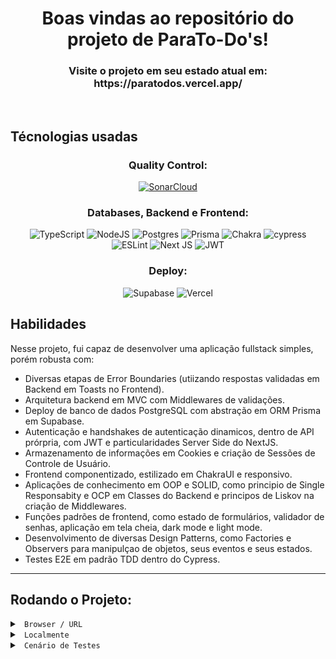 <h1 align="center">Boas vindas ao repositório do projeto de ParaTo-Do's!</h1>
<h3 align="center">Visite o projeto em seu estado atual em: https://paratodos.vercel.app/</h3>
</br>

## Técnologias usadas

<div align="center">

<h3 align="center">Quality Control:</h3>

[![SonarCloud](https://sonarcloud.io/images/project_badges/sonarcloud-white.svg)](https://sonarcloud.io/summary/new_code?id=rafaelPermec_nextjs-fullstack-to-do-list)

<h3 align="center">Databases, Backend e Frontend:</h3>

![TypeScript](https://img.shields.io/badge/typescript-%23007ACC.svg?style=for-the-badge&logo=typescript&logoColor=white)
![NodeJS](https://img.shields.io/badge/node.js-6DA55F?style=for-the-badge&logo=node.js&logoColor=white)
![Postgres](https://img.shields.io/badge/postgres-%23316192.svg?style=for-the-badge&logo=postgresql&logoColor=white)
![Prisma](https://img.shields.io/badge/Prisma-3982CE?style=for-the-badge&logo=Prisma&logoColor=white)
![Chakra](https://img.shields.io/badge/chakra-%234ED1C5.svg?style=for-the-badge&logo=chakraui&logoColor=white)
![cypress](https://img.shields.io/badge/-cypress-%23E5E5E5?style=for-the-badge&logo=cypress&logoColor=058a5e)
![ESLint](https://img.shields.io/badge/ESLint-4B3263?style=for-the-badge&logo=eslint&logoColor=white)
![Next JS](https://img.shields.io/badge/Next-black?style=for-the-badge&logo=next.js&logoColor=white)
![JWT](https://img.shields.io/badge/JWT-black?style=for-the-badge&logo=JSON%20web%20tokens)

<h3 align="center">Deploy:</h3>

![Supabase](https://img.shields.io/badge/Supabase-3ECF8E?style=for-the-badge&logo=supabase&logoColor=white)
![Vercel](https://img.shields.io/badge/vercel-%23000000.svg?style=for-the-badge&logo=vercel&logoColor=white)

</div>

## Habilidades

Nesse projeto, fui capaz de desenvolver uma aplicação fullstack simples, porém robusta com:
- Diversas etapas de Error Boundaries (utiizando respostas validadas em Backend em Toasts no Frontend).
- Arquitetura backend em MVC com Middlewares de validações.
- Deploy de banco de dados PostgreSQL com abstração em ORM Prisma em Supabase.
- Autenticação e handshakes de autenticação dinamicos, dentro de API prórpria, com JWT e particularidades Server Side do NextJS.
- Armazenamento de informações em Cookies e criação de Sessões de Controle de Usuário.
- Frontend componentizado, estilizado em ChakraUI e responsivo.
- Aplicações de conhecimento em OOP e SOLID, como principio de Single Responsabity e OCP em Classes do Backend e principos de Liskov na criação de Middlewares.
- Funções padrões de frontend, como estado de formulários, validador de senhas, aplicação em tela cheia, dark mode e light mode. 
- Desenvolvimento de diversas Design Patterns, como Factories e Observers para manipulçao de objetos, seus eventos e seus estados.
- Testes E2E em padrão TDD dentro do Cypress.

---

## Rodando o Projeto:
<details>
  <summary>
    <code> Browser / URL </code>
  </summary>
  
---

### Acesse o [Link](https://para-to-dos-rafaelpermec.vercel.app/):

````bash
https://para-to-dos-rafaelpermec.vercel.app
````

---

</details>

<details>
  <summary>
    <code> Localmente </code>
  </summary>
  
  ---
  
### Dê o fork no projeto e clone-o para sua maquina digitando o comando em seu terminal:
  
  ````bash
  git clone git@github.com:rafaelPermec/nextjs-fullstack-to-do-list.git
  ````
  
### Entre com o comando em seu terminal, para entrar no diretório principal e instalar as dependências do projeto:
  ````bash
  cd nextjs-fullstack-to-do-list && npm install
  ````

### Faça um arquivo `.env` com suas credenciais, como no exemplo:

  ````bash
  DATABASE_URL=string
  NODE_ENV=development
  TOKEN_SECRET=string
  ````
> `DATABASE_TOKEN` é a hash ou URL para subir o banco de dados no local desejado.
    
### Digite um dos comandos abaixo em seu terminal e vá até http://localhost:3000!

  ````bash
  npm run start
  
  || ou ||
  
  npm run dev
  ````
---

</details>
<details>
  <summary>
    <code> Cenário de Testes </code>
  </summary>
  
### ESLint
Para garantir a qualidade do código, utilizei neste projeto os linters `ESLint` nos padrões do NextJS.
Assim o código estará alinhado com as boas práticas de desenvolvimento, sendo mais legível
e de fácil manutenção! Para rodá-lo localmente no projeto, execute o comando abaixo:

```bash
  npm run lint
```

---

### Cypress
Cypress é uma ferramenta de teste de front-end desenvolvida para a web.
Você pode rodar o cypress localmente para verificar se seus requisitos estão passando, para isso execute um dos seguintes comandos:
Para executar os testes apenas no terminal:

```bash
npm run test
```

***ou***

```bash
npx cypress run
```

Para executar os testes e vê-los rodando em uma janela de navegador:

```bash
npm run cy:open
```

***ou***
```bash
npx cypress open
```

Após executar um dos dois comandos acima, será aberta uma janela de navegador e então basta clicar no nome do arquivo de teste que quiser executar (project.spec.js), ou para executar todos os testes clique em Run all specs

---

</details>
